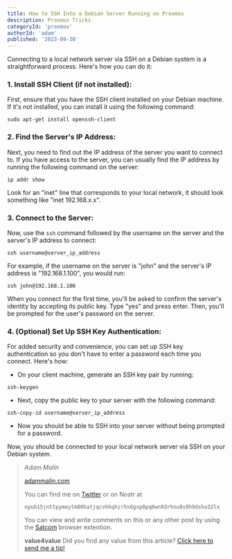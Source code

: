 ```yaml
---
title: How to SSH Into a Debian Server Running on Proxmox
description: Proxmox Tricks
categoryId: 'proxmox'
authorId: 'adam'
published: '2023-09-30'
---
```


Connecting to a local network server via SSH on a Debian system is a straightforward process. Here's how you can do it:

### 1. **Install SSH Client (if not installed):**

   First, ensure that you have the SSH client installed on your Debian machine. If it's not installed, you can install it using the following command:

```
sudo apt-get install openssh-client
```

### 2. **Find the Server's IP Address:**

   Next, you need to find out the IP address of the server you want to connect to. If you have access to the server, you can usually find the IP address by running the following command on the server:

```
ip addr show
```

   Look for an "inet" line that corresponds to your local network, it should look something like "inet 192.168.x.x".

### 3. **Connect to the Server:**

   Now, use the `ssh` command followed by the username on the server and the server's IP address to connect:

```
ssh username@server_ip_address
```

   For example, if the username on the server is "john" and the server's IP address is "192.168.1.100", you would run:

```
ssh john@192.168.1.100
```

   When you connect for the first time, you'll be asked to confirm the server's identity by accepting its public key. Type "yes" and press enter. Then, you'll be prompted for the user's password on the server.

### 4. **(Optional) Set Up SSH Key Authentication:**

   For added security and convenience, you can set up SSH key authentication so you don't have to enter a password each time you connect. Here's how:

- On your client machine, generate an SSH key pair by running:

```
ssh-keygen
```

- Next, copy the public key to your server with the following command:

```
ssh-copy-id username@server_ip_address
```

- Now you should be able to SSH into your server without being prompted for a password.

Now, you should be connected to your local network server via SSH on your Debian system.

> *Adam Malin*
> 
> [adammalin.com](https://adammalin.com)
> 
> You can find me on [Twitter](https://twitter.com/thePR0M3TH3AN) or on Nostr at
> 
> `npub15jnttpymeytm80hatjqcvhhqhzrhx6gxp8pq0wn93rhnu8s9h9dsha32lx`
>
> You can view and write comments on this or any other post by using the [Satcom](https://github.com/jinglescode/web-content-conversation) browser extention.
>
> **value4value**
> Did you find any value from this article? [Click here to send me a tip!](https://adammalin.com/tip)
